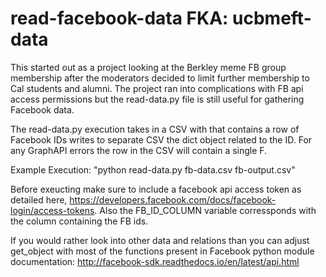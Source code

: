 # read-facebook-data FKA: ucbmeft-data
This started out as a project looking at the Berkley meme FB group membership after the
moderators decided to limit further membership to Cal students and alumni.
The project ran into complications with FB api access permissions but the
read-data.py file is still useful for gathering Facebook data.

The read-data.py execution takes in a CSV with that contains a row of 
Facebook IDs writes to separate CSV the dict object related to the ID.
For any GraphAPI errors the row in the CSV will contain a single F.

Example Execution: "python read-data.py fb-data.csv fb-output.csv"

Before exeucting make sure to include a facebook api access token as detailed
here, https://developers.facebook.com/docs/facebook-login/access-tokens. Also
the FB_ID_COLUMN variable corressponds with the column containing the FB ids.

If you would rather look into other data and relations than you can adjust
get_object with most of the functions present in Facebook python module documentation:
http://facebook-sdk.readthedocs.io/en/latest/api.html
